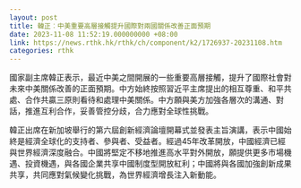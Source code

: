 ```yaml
---
layout: post
title: 韓正︰中美重要高層接觸提升國際對兩國關係改善正面預期
date: 2023-11-08 11:52:19.000000000 +08:00
link: https://news.rthk.hk/rthk/ch/component/k2/1726937-20231108.htm
categories: rthk
---
```


國家副主席韓正表示，最近中美之間開展的一些重要高層接觸，提升了國際社會對未來中美關係改善的正面預期。中方始終按照習近平主席提出的相互尊重、和平共處、合作共贏三原則看待和處理中美關係。中方願與美方加強各層次的溝通、對話，推進互利合作，妥善管控分歧，合力應對全球性挑戰。

韓正出席在新加坡舉行的第六屆創新經濟論壇開幕式並發表主旨演講，表示中國始終是經濟全球化的支持者、參與者、受益者。經過45年改革開放，中國經濟已經與世界經濟深度融合。中國將堅定不移地推進高水平對外開放，願提供更多市場機遇、投資機遇，與各國企業共享中國制度型開放紅利；中國將與各國加強創新成果共享，共同應對氣候變化挑戰，為世界經濟增長注入新動能。
